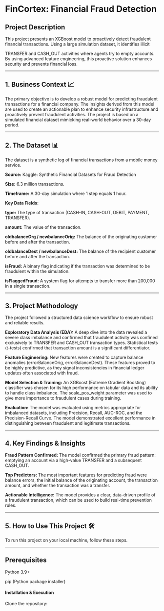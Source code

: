 # FinCortex: Financial Fraud Detection

## Project Description
This project presents an XGBoost model to proactively detect fraudulent financial transactions. Using a large simulation dataset, it identifies illicit 

TRANSFER and CASH_OUT activities where agents try to empty accounts. By using advanced feature engineering, this proactive solution enhances security and prevents financial loss.

---

## 1. Business Context 📈
The primary objective is to develop a robust model for predicting fraudulent transactions for a financial company. The insights derived from this model are used to create an actionable plan to enhance security infrastructure and proactively prevent fraudulent activities. The project is based on a simulated financial dataset mimicking real-world behavior over a 30-day period.

---

## 2. The Dataset 📊
The dataset is a synthetic log of financial transactions from a mobile money service.

**Source:** Kaggle: Synthetic Financial Datasets for Fraud Detection

**Size:** 6.3 million transactions.

**Timeframe:** A 30-day simulation where 1 step equals 1 hour.

**Key Data Fields:**

**type:** The type of transaction (CASH-IN, CASH-OUT, DEBIT, PAYMENT, TRANSFER).

**amount:** The value of the transaction.

**oldbalanceOrg / newbalanceOrig:** The balance of the originating customer before and after the transaction.

**oldbalanceDest / newbalanceDest:** The balance of the recipient customer before and after the transaction.


**isFraud:** A binary flag indicating if the transaction was determined to be fraudulent within the simulation.

**isFlaggedFraud:** A system flag for attempts to transfer more than 200,000 in a single transaction.

---

## 3. Project Methodology 
The project followed a structured data science workflow to ensure robust and reliable results.

**Exploratory Data Analysis (EDA):** A deep dive into the data revealed a severe class imbalance and confirmed that fraudulent activity was confined exclusively to TRANSFER and CASH_OUT transaction types. Statistical tests (t-tests) confirmed that transaction amount is a significant differentiator.

**Feature Engineering:** New features were created to capture balance anomalies (errorBalanceOrig, errorBalanceDest). These features proved to be highly predictive, as they signal inconsistencies in financial ledger updates often associated with fraud.

**Model Selection & Training:** An XGBoost (Extreme Gradient Boosting) classifier was chosen for its high performance on tabular data and its ability to handle class imbalance. The scale_pos_weight parameter was used to give more importance to fraudulent cases during training.

**Evaluation:** The model was evaluated using metrics appropriate for imbalanced datasets, including Precision, Recall, AUC-ROC, and the Precision-Recall Curve. The model demonstrated excellent performance in distinguishing between fraudulent and legitimate transactions.

---

## 4. Key Findings & Insights 

**Fraud Pattern Confirmed:** The model confirmed the primary fraud pattern: emptying an account via a high-value TRANSFER and a subsequent CASH_OUT.

**Top Predictors:** The most important features for predicting fraud were balance errors, the initial balance of the originating account, the transaction amount, and whether the transaction was a transfer.

**Actionable Intelligence:** The model provides a clear, data-driven profile of a fraudulent transaction, which can be used to build real-time prevention rules.

---

## 5. How to Use This Project 🛠
To run this project on your local machine, follow these steps.

---

## Prerequisites
Python 3.9+

pip (Python package installer)

#### Installation & Execution
Clone the repository:
